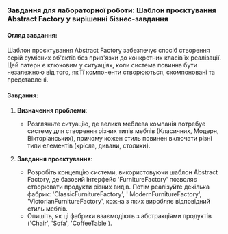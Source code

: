 ### Завдання для лабораторної роботи: Шаблон проєктування Abstract Factory у вирішенні бізнес-завдання

#### Огляд завдання:

Шаблон проєктування Abstract Factory забезпечує спосіб створення серій сумісних об'єктів без прив'язки до конкретних
класів їх реалізації. Цей патерн є ключовим у ситуаціях, коли система повинна бути незалежною від того, як її компоненти
створюються, скомпоновані та представлені.

#### Завдання:

1. **Визначення проблеми**:
    - Розгляньте ситуацію, де велика меблева компанія потребує систему для створення різних типів меблів (Класичних,
      Модерн, Вікторіанських), причому кожен стиль повинен включати різні типи елементів (крісла, дивани, столики).

2. **Завдання проєктування**:
    - Розробіть концепцію системи, використовуючи шаблон Abstract Factory, де базовий інтерфейс 'FurnitureFactory'
      позволяє створювати продукти різних видів. Потім реалізуйте декілька фабрик: 'ClassicFurnitureFactory', '
      ModernFurnitureFactory', 'VictorianFurnitureFactory', кожна з яких виробляє відповідний стиль меблів.
    - Опишіть, як ці фабрики взаємодіють з абстракціями продуктів ('Chair', 'Sofa', 'CoffeeTable').
